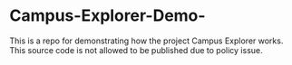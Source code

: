 # Campus-Explorer-Demo-
This is a repo for demonstrating how the project Campus Explorer works. This source code is not allowed to be published due to policy issue.
